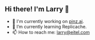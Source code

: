 ## Hi there! I'm Larry 👋
- 🔭 I'm currently working on [pinz.ai](https://pinz.ai/).
- 🌱 I’m currently learning Replicache.
- 📫 How to reach me: larry@eitel.com

<!--
**LarryEitel/larryeitel** is a ✨ _special_ ✨ repository because its `README.md` (this file) appears on your GitHub profile.
-->
